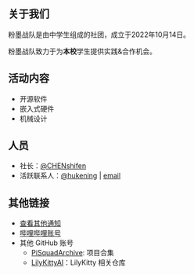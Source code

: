 ## 关于我们
粉墨战队是由中学生组成的社团，成立于2022年10月14日。

粉墨战队致力于为**本校**学生提供实践&合作机会。

## 活动内容
- 开源软件
- 嵌入式硬件
- 机械设计
  
## 人员
- 社长：[@CHENshifen](https://github.com/CHENshifen)
- 活跃联系人：[@hukening](https://github.com/tokyo469) | [email](mailto:kening.hu@outlook.com)

## 其他链接
- [查看其他通知](https://github.com/ThePiSquad/.github/discussions/categories/announcements)
- [哔哩哔哩账号](https://space.bilibili.com/3461568968788625)
- 其他 GitHub 账号
  - [PiSquadArchive](https://github.com/PiSquadArchive): 项目合集
  - [LilyKittyAI](https://github.com/LilyKittyAI)：LilyKitty 相关仓库

